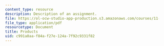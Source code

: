 ```yaml
---
content_type: resource
description: Description of an assignment.
file: https://ol-ocw-studio-app-production.s3.amazonaws.com/courses/11-310j-media-technology-and-city-design-and-development-fall-2002/c991a0aaf84af27e124a7f92c9331f82_products.pdf
file_type: application/pdf
resourcetype: Document
title: Products
uid: c991a0aa-f84a-f27e-124a-7f92c9331f82
---
```

